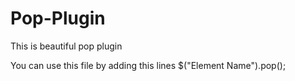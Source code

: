 Pop-Plugin
==========

This is beautiful pop plugin


You can use this file by adding this lines
$("Element Name").pop();
